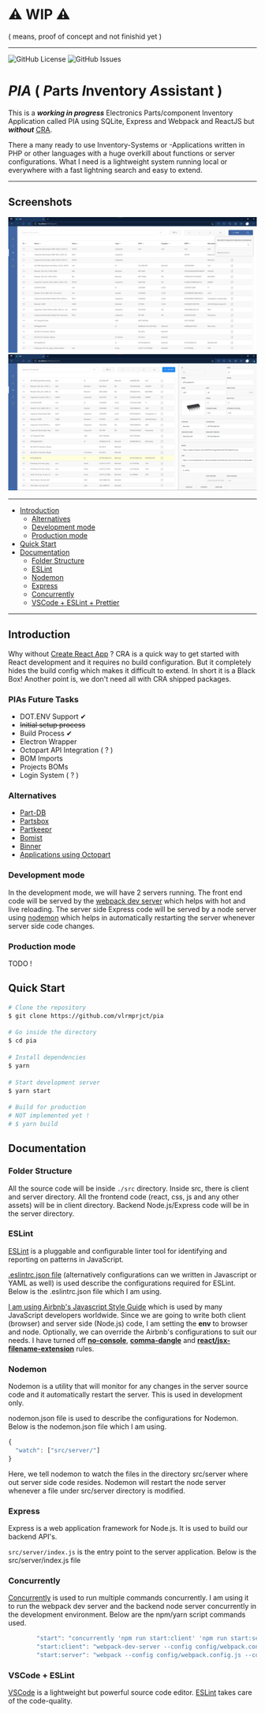 # &#x26A0; WIP &#x26A0;
( means, proof of concept and not finishid yet )

---

![GitHub License](https://img.shields.io/github/license/vlrmprjct/pia?style=flat-square)
![GitHub Issues](https://img.shields.io/github/issues/vlrmprjct/pia?style=flat-square)

# ***PIA***  ( ***P***arts ***I***nventory ***A***ssistant )

This is a ___working in progress___ Electronics Parts/component Inventory Application called PIA using SQLite, Express and Webpack and ReactJS but ___without___ [CRA](https://github.com/facebook/create-react-app).

There a many ready to use Inventory-Systems or -Applications written in PHP or other languages
with a huge overkill about functions or server configurations.
What I need is a lightweight system running local or everywhere with a fast lightning search and easy to extend.

---

## Screenshots
![Parts View Table](doc/view-parts-1.png)
![Parts View with Parts Single View](doc/view-parts-2.png)

---

  - [Introduction](#introduction)
    - [Alternatives](#alternatives)
    - [Development mode](#development-mode)
    - [Production mode](#production-mode)
  - [Quick Start](#quick-start)
  - [Documentation](#documentation)
    - [Folder Structure](#folder-structure)
    - [ESLint](#eslint)
    - [Nodemon](#nodemon)
    - [Express](#express)
    - [Concurrently](#concurrently)
    - [VSCode + ESLint + Prettier](#vscode--eslint--prettier)


---

## Introduction

Why without [Create React App](https://github.com/facebook/create-react-app) ?
CRA is a quick way to get started with React development and it requires no build configuration.
But it completely hides the build config which makes it difficult to extend. In short it is a Black Box!
Another point is, we don't need all with CRA shipped packages.


### PIAs Future Tasks
- DOT.ENV Support &#x2714;
- ~~Initial setup process~~
- Build Process &#x2714;
- Electron Wrapper
- Octopart API Integration ( ? )
- BOM Imports
- Projects BOMs
- Login System ( ? )


### Alternatives

- [Part-DB](https://github.com/Part-DB/Part-DB)
- [Partsbox](https://partsbox.com/)
- [Partkeepr](https://partkeepr.org/)
- [Bomist](https://bomist.com/)
- [Binner](https://github.com/replaysMike/Binner)
- [Applications using Octopart](https://octopart.com/api/app-gallery)


### Development mode

In the development mode, we will have 2 servers running. The front end code will be served by the [webpack dev server](https://webpack.js.org/configuration/dev-server/) which helps with hot and live reloading. The server side Express code will be served by a node server using [nodemon](https://nodemon.io/) which helps in automatically restarting the server whenever server side code changes.

### Production mode

TODO !

## Quick Start

```bash
# Clone the repository
$ git clone https://github.com/vlrmprjct/pia

# Go inside the directory
$ cd pia

# Install dependencies
$ yarn

# Start development server
$ yarn start

# Build for production
# NOT implemented yet !
# $ yarn build

```

## Documentation

### Folder Structure

All the source code will be inside `./src` directory. Inside src, there is client and server directory. All the frontend code (react, css, js and any other assets) will be in client directory. Backend Node.js/Express code will be in the server directory.

### ESLint

[ESLint](https://eslint.org/) is a pluggable and configurable linter tool for identifying and reporting on patterns in JavaScript.

[.eslintrc.json file](<(https://eslint.org/docs/user-guide/configuring)>) (alternatively configurations can we written in Javascript or YAML as well) is used describe the configurations required for ESLint. Below is the .eslintrc.json file which I am using.

[I am using Airbnb's Javascript Style Guide](https://github.com/airbnb/javascript) which is used by many JavaScript developers worldwide. Since we are going to write both client (browser) and server side (Node.js) code, I am setting the **env** to browser and node. Optionally, we can override the Airbnb's configurations to suit our needs. I have turned off [**no-console**](https://eslint.org/docs/rules/no-console), [**comma-dangle**](https://eslint.org/docs/rules/comma-dangle) and [**react/jsx-filename-extension**](https://github.com/yannickcr/eslint-plugin-react/blob/master/docs/rules/jsx-filename-extension.md) rules.

### Nodemon

Nodemon is a utility that will monitor for any changes in the server source code and it automatically restart the server. This is used in development only.

nodemon.json file is used to describe the configurations for Nodemon. Below is the nodemon.json file which I am using.

```javascript
{
  "watch": ["src/server/"]
}
```

Here, we tell nodemon to watch the files in the directory src/server where out server side code resides. Nodemon will restart the node server whenever a file under src/server directory is modified.

### Express

Express is a web application framework for Node.js. It is used to build our backend API's.

`src/server/index.js` is the entry point to the server application. Below is the src/server/index.js file

### Concurrently

[Concurrently](https://github.com/kimmobrunfeldt/concurrently) is used to run multiple commands concurrently. I am using it to run the webpack dev server and the backend node server concurrently in the development environment. Below are the npm/yarn script commands used.

```javascript
        "start": "concurrently 'npm run start:client' 'npm run start:server' 'nodemon dist/server.js'",
        "start:client": "webpack-dev-server --config config/webpack.config.js --config-name client --env.development --hot",
        "start:server": "webpack --config config/webpack.config.js --config-name server --env.development --profile --watch"
```

### VSCode + ESLint

[VSCode](https://code.visualstudio.com/) is a lightweight but powerful source code editor. [ESLint](https://eslint.org/) takes care of the code-quality.
